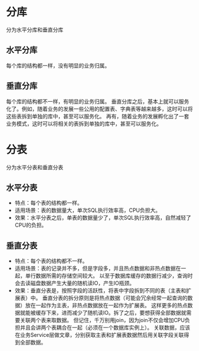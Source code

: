 # 分库
分为水平分库和垂直分库
## 水平分库
每个库的结构都一样，没有明显的业务归属。
## 垂直分库
每个库的结构都不一样，有明显的业务归属。
垂直分库之后，基本上就可以服务化了。例如，随着业务的发展一些公用的配置表、字典表等越来越多，这时可以将这些表拆到单独的库中，甚至可以服务化。
再有，随着业务的发展孵化出了一套业务模式，这时可以将相关的表拆到单独的库中，甚至可以服务化。

# 分表
分为水平分表和垂直分表
## 水平分表
* 特点：每个表的结构都一样。
* 适用场景：表的数据量大，单次SQL执行效率高，CPU负担大。
* 效果：水平分表之后，单表的数据量少了，单次SQL执行效率高，自然减轻了CPU的负担。
## 垂直分表
* 特点：每个表的结构都不一样。
* 适用场景：表的记录并不多，但是字段多，并且热点数据和非热点数据在一起，单行数据所需的存储空间较大。
以至于数据库缓存的数据行减少，查询时会去读磁盘数据产生大量的随机读IO，产生IO瓶颈。
* 效果：垂直分表是，按照字段的活跃性，将表中字段拆到不同的表（主表和扩展表）中。
垂直分表的拆分原则是将热点数据（可能会冗余经常一起查询的数据）放在一起作为主表，非热点数据放在一起作为扩展表。
这样更多的热点数据就能被缓存下来，进而减少了随机读IO。拆了之后，要想获得全部数据就需要关联两个表来取数据。
但记住，千万别用join，因为join不仅会增加CPU负担并且会讲两个表耦合在一起（必须在一个数据库实例上）。
关联数据，应该在业务Service层做文章，分别获取主表和扩展表数据然后用关联字段关联得到全部数据。

